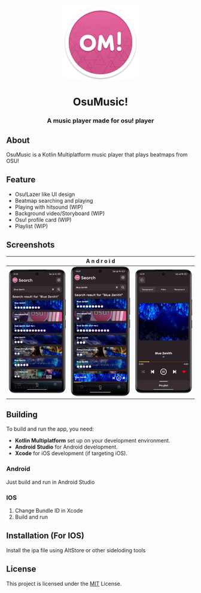 <p align="center"><img src="./assets/logo.svg" width="200"></p>
<h1 align="center"><b>OsuMusic!</b></h1>
<h3 align="center">A music player made for osu! player</h3>

## About
OsuMusic is a Kotlin Multiplatform music player that plays beatmaps from OSU!

## Feature
- Osu!Lazer like UI design
- Beatmap searching and playing
- Playing with hitsound (WIP)
- Background video/Storyboard (WIP)
- Osu! profile card (WIP)
- Playlist (WIP)

## Screenshots
|   |A n d r o i d|   |
|---|---|---|
| ![SearchScreen](https://github.com/Ikutsu/OsuMusic/blob/master/assets/SearchScreen.png) | ![SearchPlayerBar](https://github.com/Ikutsu/OsuMusic/blob/master/assets/SearchPlayerBar.png) | ![PlayerScreen](https://github.com/Ikutsu/OsuMusic/blob/master/assets/PlayerScreen.png) |

## Building
To build and run the app, you need:
- **Kotlin Multiplatform** set up on your development environment.
- **Android Studio** for Android development.
- **Xcode** for iOS development (if targeting iOS).
### Android
Just build and run in Android Studio
### IOS
1. Change Bundle ID in Xcode
2. Build and run

## Installation (For IOS)
Install the ipa file using AltStore or other sideloding tools

## License
This project is licensed under the [MIT](https://github.com/Ikutsu/OsuMusic/blob/master/LICENSE) License.  
